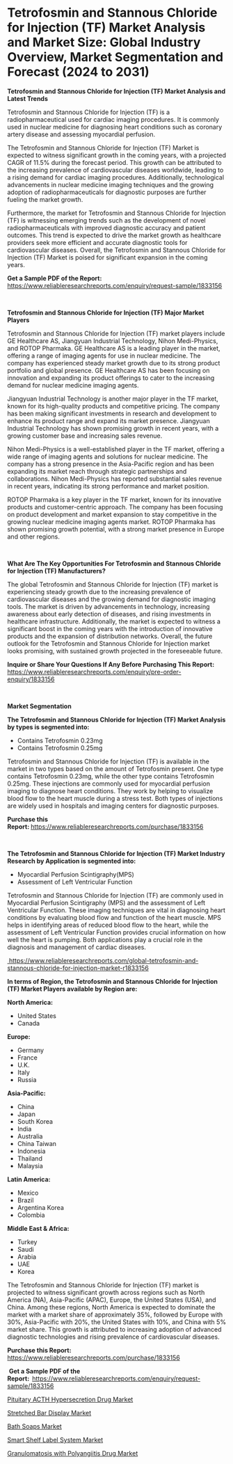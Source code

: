 <p><h1>Tetrofosmin and Stannous Chloride for Injection (TF) Market Analysis and Market Size: Global Industry Overview, Market Segmentation and Forecast (2024 to 2031)</h1></p><p><strong>Tetrofosmin and Stannous Chloride for Injection (TF) Market Analysis and Latest Trends</strong></p>
<p><p>Tetrofosmin and Stannous Chloride for Injection (TF) is a radiopharmaceutical used for cardiac imaging procedures. It is commonly used in nuclear medicine for diagnosing heart conditions such as coronary artery disease and assessing myocardial perfusion.</p><p>The Tetrofosmin and Stannous Chloride for Injection (TF) Market is expected to witness significant growth in the coming years, with a projected CAGR of 11.5% during the forecast period. This growth can be attributed to the increasing prevalence of cardiovascular diseases worldwide, leading to a rising demand for cardiac imaging procedures. Additionally, technological advancements in nuclear medicine imaging techniques and the growing adoption of radiopharmaceuticals for diagnostic purposes are further fueling the market growth.</p><p>Furthermore, the market for Tetrofosmin and Stannous Chloride for Injection (TF) is witnessing emerging trends such as the development of novel radiopharmaceuticals with improved diagnostic accuracy and patient outcomes. This trend is expected to drive the market growth as healthcare providers seek more efficient and accurate diagnostic tools for cardiovascular diseases. Overall, the Tetrofosmin and Stannous Chloride for Injection (TF) Market is poised for significant expansion in the coming years.</p></p>
<p><strong>Get a Sample PDF of the Report:&nbsp;</strong> <a href="https://www.reliableresearchreports.com/enquiry/request-sample/1833156">https://www.reliableresearchreports.com/enquiry/request-sample/1833156</a></p>
<p>&nbsp;</p>
<p><strong>Tetrofosmin and Stannous Chloride for Injection (TF) Major Market Players</strong></p>
<p><p>Tetrofosmin and Stannous Chloride for Injection (TF) market players include GE Healthcare AS, Jiangyuan Industrial Technology, Nihon Medi-Physics, and ROTOP Pharmaka. GE Healthcare AS is a leading player in the market, offering a range of imaging agents for use in nuclear medicine. The company has experienced steady market growth due to its strong product portfolio and global presence. GE Healthcare AS has been focusing on innovation and expanding its product offerings to cater to the increasing demand for nuclear medicine imaging agents.</p><p>Jiangyuan Industrial Technology is another major player in the TF market, known for its high-quality products and competitive pricing. The company has been making significant investments in research and development to enhance its product range and expand its market presence. Jiangyuan Industrial Technology has shown promising growth in recent years, with a growing customer base and increasing sales revenue.</p><p>Nihon Medi-Physics is a well-established player in the TF market, offering a wide range of imaging agents and solutions for nuclear medicine. The company has a strong presence in the Asia-Pacific region and has been expanding its market reach through strategic partnerships and collaborations. Nihon Medi-Physics has reported substantial sales revenue in recent years, indicating its strong performance and market position.</p><p>ROTOP Pharmaka is a key player in the TF market, known for its innovative products and customer-centric approach. The company has been focusing on product development and market expansion to stay competitive in the growing nuclear medicine imaging agents market. ROTOP Pharmaka has shown promising growth potential, with a strong market presence in Europe and other regions.</p></p>
<p>&nbsp;</p>
<p><strong>What Are The Key Opportunities For Tetrofosmin and Stannous Chloride for Injection (TF) Manufacturers?</strong></p>
<p><p>The global Tetrofosmin and Stannous Chloride for Injection (TF) market is experiencing steady growth due to the increasing prevalence of cardiovascular diseases and the growing demand for diagnostic imaging tools. The market is driven by advancements in technology, increasing awareness about early detection of diseases, and rising investments in healthcare infrastructure. Additionally, the market is expected to witness a significant boost in the coming years with the introduction of innovative products and the expansion of distribution networks. Overall, the future outlook for the Tetrofosmin and Stannous Chloride for Injection market looks promising, with sustained growth projected in the foreseeable future.</p></p>
<p><strong>Inquire or Share Your Questions If Any Before Purchasing This Report:</strong> <a href="https://www.reliableresearchreports.com/enquiry/pre-order-enquiry/1833156">https://www.reliableresearchreports.com/enquiry/pre-order-enquiry/1833156</a></p>
<p>&nbsp;</p>
<p><strong>Market Segmentation</strong></p>
<p><strong>The Tetrofosmin and Stannous Chloride for Injection (TF) Market Analysis by types is segmented into:</strong></p>
<p><ul><li>Contains Tetrofosmin 0.23mg</li><li>Contains Tetrofosmin 0.25mg</li></ul></p>
<p><p>Tetrofosmin and Stannous Chloride for Injection (TF) is available in the market in two types based on the amount of Tetrofosmin present. One type contains Tetrofosmin 0.23mg, while the other type contains Tetrofosmin 0.25mg. These injections are commonly used for myocardial perfusion imaging to diagnose heart conditions. They work by helping to visualize blood flow to the heart muscle during a stress test. Both types of injections are widely used in hospitals and imaging centers for diagnostic purposes.</p></p>
<p><strong>Purchase this Report:&nbsp;</strong><a href="https://www.reliableresearchreports.com/purchase/1833156">https://www.reliableresearchreports.com/purchase/1833156</a></p>
<p>&nbsp;</p>
<p><strong>The Tetrofosmin and Stannous Chloride for Injection (TF) Market Industry Research by Application is segmented into:</strong></p>
<p><ul><li>Myocardial Perfusion Scintigraphy(MPS)</li><li>Assessment of Left Ventricular Function</li></ul></p>
<p><p>Tetrofosmin and Stannous Chloride for Injection (TF) are commonly used in Myocardial Perfusion Scintigraphy (MPS) and the assessment of Left Ventricular Function. These imaging techniques are vital in diagnosing heart conditions by evaluating blood flow and function of the heart muscle. MPS helps in identifying areas of reduced blood flow to the heart, while the assessment of Left Ventricular Function provides crucial information on how well the heart is pumping. Both applications play a crucial role in the diagnosis and management of cardiac diseases.</p></p>
<p><a href="https://www.reliableresearchreports.com/global-tetrofosmin-and-stannous-chloride-for-injection-market-r1833156">&nbsp;https://www.reliableresearchreports.com/global-tetrofosmin-and-stannous-chloride-for-injection-market-r1833156</a></p>
<p><strong>In terms of Region, the Tetrofosmin and Stannous Chloride for Injection (TF) Market Players available by Region are:</strong></p>
<p>
    <p> <strong> North America: </strong>
        <ul>
            <li>United States</li>
            <li>Canada</li>
        </ul>
        </p> 
    <p> <strong> Europe: </strong>
        <ul>
            <li>Germany</li>
            <li>France</li>
            <li>U.K.</li>
            <li>Italy</li>
            <li>Russia</li>
        </ul>
        </p> 
    <p> <strong> Asia-Pacific: </strong>
        <ul>
            <li>China</li>
            <li>Japan</li>
            <li>South Korea</li>
            <li>India</li>
            <li>Australia</li>
            <li>China Taiwan</li>
            <li>Indonesia</li>
            <li>Thailand</li>
            <li>Malaysia</li>
        </ul>
        </p> 
    <p> <strong> Latin America: </strong>
        <ul>
            <li>Mexico</li>
            <li>Brazil</li>
            <li>Argentina Korea</li>
            <li>Colombia</li>
        </ul>
        </p> 
    <p> <strong> Middle East & Africa: </strong>
        <ul>
            <li>Turkey</li>
            <li>Saudi</li>
            <li>Arabia</li>
            <li>UAE</li>
            <li>Korea</li>
        </ul>
    </p>
    </p>
<p><p>The Tetrofosmin and Stannous Chloride for Injection (TF) market is projected to witness significant growth across regions such as North America (NA), Asia-Pacific (APAC), Europe, the United States (USA), and China. Among these regions, North America is expected to dominate the market with a market share of approximately 35%, followed by Europe with 30%, Asia-Pacific with 20%, the United States with 10%, and China with 5% market share. This growth is attributed to increasing adoption of advanced diagnostic technologies and rising prevalence of cardiovascular diseases.</p></p>
<p><strong>Purchase this Report: </strong><a href="https://www.reliableresearchreports.com/purchase/1833156">https://www.reliableresearchreports.com/purchase/1833156</a></p>
<p>&nbsp;<strong>Get a Sample PDF of the Report:&nbsp;&nbsp;</strong><a href="https://www.reliableresearchreports.com/enquiry/request-sample/1833156">https://www.reliableresearchreports.com/enquiry/request-sample/1833156</a></p>
<p><strong></strong></p>
<p><p><a href="https://github.com/brendafegmorris532/Market-Research-Report-List-2/blob/main/pituitary-acth-hypersecretion-drug-market.md">Pituitary ACTH Hypersecretion Drug Market</a></p><p><a href="https://www.linkedin.com/pulse/global-stretched-bar-display-market-size-expected-reach-cqb1c?trackingId=mgc7tTSvS4%2BQ%2F1aeLpwq%2Bw%3D%3D">Stretched Bar Display Market</a></p><p><a href="https://www.linkedin.com/pulse/insights-bath-soaps-market-share-competitive-landscape-sfckc?trackingId=hHf6nECHTRuFpMnmfppIJg%3D%3D">Bath Soaps Market</a></p><p><a href="https://www.linkedin.com/pulse/exploring-smart-shelf-label-system-market-dynamics-global-trends-o8oif?trackingId=9zAUjN5tS5CCY2ZQYwWaIA%3D%3D">Smart Shelf Label System Market</a></p><p><a href="https://github.com/angelajermaine/Market-Research-Report-List-4/blob/main/granulomatosis-with-polyangiitis-drug-market.md">Granulomatosis with Polyangiitis Drug Market</a></p></p>